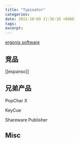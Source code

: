 ```yaml
---
title: "Typinator"
categories: 
date: 2022-10-09 11:36:10 +0800
tags: 
excerpt: 
---
```




[ergonis software](https://www.ergonis.com/)






## 竞品


[[espanso]]


## 兄弟产品

PopChar X

KeyCue

Shareware Publisher


## Misc





